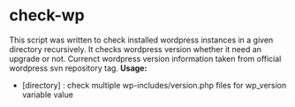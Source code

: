# check-wp
This script was written to check installed wordpress instances in a given directory recursively. It checks wordpress version whether it need an upgrade or not. Currenct wordpress version information taken from official wordpress svn repository tag.
**Usage:**
- [directory] : check multiple wp-includes/version.php files for wp_version variable value


